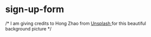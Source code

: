 # sign-up-form

/* I am giving credits to
Hong Zhao from <a href="https://unsplash.com/es/fotos/un-grupo-de-personas-sentadas-fuera-de-un-edificio-eGnfcEfkP04?utm_content=creditCopyText&utm_medium=referral&utm_source=unsplash"> Unsplash </a> for this beautiful background picture
*/

      